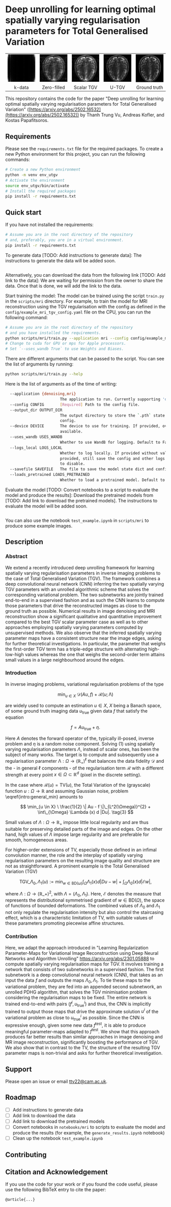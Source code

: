 # Deep unrolling for learning optimal spatially varying regularisation parameters for Total Generalised Variation

<!-- ### Visuals -->

<!-- <div style="display: flex; justify-content: space-between;">

  <div style="text-align: left;">
    <img src="results/sample_0-kdata_corrupted-R_8-sigma_0_05.png"
    alt="k-data" width="300px"/>
    <p>k-data</p>
  </div>

  <div style="text-align: left;">
    <img src="results/sample_0-zero_filled-R_8-sigma_0_05-PSNR_24_00-SSIM_0_6041.png"
    alt="Zero-filled" width="300px"/>
    <p>Zero-filled</p>
  </div>

  <div style="text-align: left;">
    <img src="results/sample_0/R_8-sigma_0_05/T_256/sample_0-tgv-lambda1_v_0_01-lambda0_w_0_02-R_8-sigma_0_05-T_256-abs-PSNR_25_65-SSIM_0_7204.png"
    alt="Scalar TGV" width="300px"/>
    <p>Scalar TGV</p>
  </div>

  <div style="text-align: left;">
    <img src="results/sample_0-u_tgv-R_8-sigma_0_05-T_256-PSNR_27_59-SSIM_0_7829.png"
    alt="U-TGV" width="300px"/>
    <p>U-TGV</p>
  </div>

  <div style="text-align: left;">
    <img src="results/sample_0-ground_truth.png"
    alt="Ground truth" width="300px"/>
    <p>Ground truth</p>
  </div>

</div> -->

<!-- <p align="center">
  <img src="results/sample_0-ground_truth.png" alt="Image 1" width="19%"/>
  <img src="results/sample_0-ground_truth.png" alt="Image 1" width="19%"/>
  <img src="results/sample_0-ground_truth.png" alt="Image 1" width="19%"/>
  <img src="results/sample_0-ground_truth.png" alt="Image 1" width="19%"/>
  <img src="results/sample_0-ground_truth.png" alt="Image 1" width="19%"/>
</p> -->

<!-- <p align="center">
  <div style="display:inline-block; width:19%; text-align:center;">
    Block 1 Text
  </div>
  <div style="display:inline-block; width:19%; text-align:center;">
    Block 2 Text
  </div>
  <div style="display:inline-block; width:19%; text-align:center;">
    Block 3 Text
  </div>
  <div style="display:inline-block; width:19%; text-align:center;">
    Block 4 Text
  </div>
  <div style="display:inline-block; width:19%; text-align:center;">
    Block 5 Text
  </div>
</p> -->

<table style="border-collapse: collapse; width: 100%;">
  <tr>
    <td style="border: none; text-align: center; width: 20%;">
        <img src="results/sample_0-kdata_corrupted-R_8-sigma_0_05.png"
        alt="k-data" style="width: 100%;"></td>
    <td style="border: none; text-align: center; width: 20%;">
        <img src="results/sample_0-zero_filled-R_8-sigma_0_05-PSNR_24_00-SSIM_0_6041.png"
        alt="Zero-filled" style="width: 100%;"></td>
    <td style="border: none; text-align: center; width: 20%;">
        <img src="results/sample_0/R_8-sigma_0_05/T_256/sample_0-tgv-lambda1_v_0_01-lambda0_w_0_02-R_8-sigma_0_05-T_256-abs-PSNR_25_65-SSIM_0_7204.png"
        alt="Scalar TGV" style="width: 100%;"></td>
    <td style="border: none; text-align: center; width: 20%;">
        <img src="results/sample_0-u_tgv-R_8-sigma_0_05-T_256-PSNR_27_59-SSIM_0_7829.png"
        alt="U-TGV" style="width: 100%;"></td>
    <td style="border: none; text-align: center; width: 20%;">
        <img src="results/sample_0-ground_truth.png"
        alt="Ground truth" style="width: 100%;"></td>
  </tr>
  <tr>
    <td style="border: none; text-align: center;">k-data</td>
    <td style="border: none; text-align: center;">Zero-filled</td>
    <td style="border: none; text-align: center;">Scalar TGV</td>
    <td style="border: none; text-align: center;">U-TGV</td>
    <td style="border: none; text-align: center;">Ground truth</td>
  </tr>
</table>


This repository contains the code for the paper "Deep unrolling for learning optimal spatially varying regularisation parameters for Total Generalised Variation" ([https://arxiv.org/abs/2502.16532](https://arxiv.org/abs/2502.16532)) by Thanh Trung Vu, Andreas Kofler, and Kostas Papafitsoros.


## Requirements
Please see the `requirements.txt` file for the required packages.
To create a new Python environment for this project, you can run the following commands:
```bash
# Create a new Python environment
python -m venv env_utgv
# Activate the environment
source env_utgv/bin/activate
# Install the required packages
pip install -r requirements.txt
```


## Quick start

If you have not installed the requirements:
```bash
# Assume you are in the root directory of the repository
# and, preferably, you are in a virtual environment.
pip install -r requirements.txt
```

To generate data [TODO: Add instructions to generate data]:
The instructions to generate the data will be added soon.

```bash
```

Alternatively, you can download the data from the following link [TODO: Add link to the data]:
We are waiting for permission from the owner to share the data.
Once that is done, we will add the link to the data.

Start training the model: The model can be trained using the script `train.py` in the `scripts/mri` directory. For example, to train the model for MRI reconstruction using the TGV regularisation with the config as defined in the `config/example_mri_tgv_config.yaml` file on the CPU, you can run the following command:
```bash
# Assume you are in the root directory of the repository
# and you have installed the requirements.
python scripts/mri/train.py --application mri --config config/example_mri_tgv_config.yaml --device cpu
# Change to cuda for GPU or mps for Apple processors.
# Set `--uses_wandb True` to use Weights and Biases.
```
There are different arguments that can be passed to the script.
You can see the list of arguments by running:
```bash
python scripts/mri/train.py --help
```
Here is the list of arguments as of the time of writing:
```bash
  --application {denoising,mri}
                        The application to run. Currently supporting 'denoising' and 'mri'.
  --config CONFIG       [Required] Path to the config file.
  --output_dir OUTPUT_DIR
                        The output directory to store the `.pth` state dict file and other logs. If provided, overwrite the
                        config.
  --device DEVICE       The device to use for training. If provided, overwrite the config. Recommend 'cuda' if GPU is
                        available.
  --uses_wandb USES_WANDB
                        Whether to use WandB for logging. Default to False.
  --logs_local LOGS_LOCAL
                        Whether to log locally. If provided without value, save the config and other logs locally. If not
                        provided, still save the config and other logs locally by default. Need to explicitly set to False
                        to disable.
  --savefile SAVEFILE   The file to save the model state dict and config.
  --loads_pretrained LOADS_PRETRAINED
                        Whether to load a pretrained model. Default to False.
```

Evaluate the model [TODO: Convert notebooks to a script to evaluate the model and produce the results]:
Download the pretrained models from [TODO: Add link to download the pretrained models].
The instructions to evaluate the model will be added soon.

```bash
```

You can also use the notebook `test_example.ipynb`
in `scripts/mri` to produce some example images.

## Description

### Abstract

We extend a recently introduced deep unrolling framework for learning spatially varying regularisation parameters in inverse imaging problems to the case of Total Generalised Variation (TGV). The framework combines a deep convolutional neural network (CNN) inferring the two spatially varying TGV  parameters with an unrolled algorithmic scheme that solves the corresponding variational problem. The two subnetworks are jointly trained end-to-end in a supervised fashion and as such the CNN learns to compute those parameters that drive the reconstructed images as close to the ground truth as possible. Numerical results in image denoising and MRI reconstruction show a significant qualitative and quantitative improvement compared to the best TGV scalar parameter case as well as to other approaches employing spatially varying parameters computed by unsupervised methods.
We also observe that the inferred spatially varying parameter maps have a consistent structure near the image edges, asking for further theoretical investigations. In particular, the parameter that weighs the first-order TGV term has a triple-edge structure with alternating high-low-high values whereas the one that weighs the second-order term attains small values in a large neighbourhood around the edges.

### Introduction

In inverse imaging problems, variational regularisation  problems of the type

$$
\min_{u\in X} \ \mathcal{D}(Au,f)+ \mathcal{R}(u;\mathrm{\Lambda})  \tag{1}
$$

are widely used to compute an estimation $u\in X$, $X$ being a Banach space, of some ground truth imaging data $u_{\mathrm{true}}$ given data $f$ that satisfy the equation

$$
f=Au_{\mathrm{true}}+\eta. \tag{2}
$$

Here $A$ denotes the forward operator of the, typically ill-posed, inverse problem and $\eta$ is a random noise component.
Solving $(1)$ using spatially varying regularisation parameters $\Lambda$, instead of scalar ones,
has been the subject of many  works.
The target  is to compute and subsequently use a regularisation parameter  $\mathrm{\Lambda}: \Omega \to (\mathbb{R}_{+})^{\ell}$ that balances the data fidelity  $\mathcal{D}$ and the - in general $\ell$ components - of the regularisation term $\mathcal{R}$ with a different strength at every point $x\in \Omega \subset \mathbb{R}^{d}$ (pixel in the discrete setting).

In the case where $\mathcal{R}(u)=\mathrm{TV}(u)$, the Total Variation of the (grayscale) function $u: \Omega \to \mathbb{R}$ and assuming Gaussian noise, problem \eqref{intro:general_min} amounts to

$$
\min_{u \in X} \ \frac{1}{2} \| Au - f \|\_{L^2(\Omega)}^{2} + \int\_{\Omega} \Lambda (x) d |Du|. \tag{3}
$$

Small values of $\Lambda: \Omega \to \mathbb{R}_{+}$ impose little local regularity and are thus suitable for preserving detailed parts of the image and edges. On the other hand, high values of $\Lambda$  impose large regularity and are preferable for smooth, homogeneous areas.

For higher-order extensions of TV, especially those defined in an infimal convolution manner, the role and the interplay of spatially varying regularisation parameters on the resulting image quality and structure are not as straightforward. A prominent example is the Total Generalised Variation (TGV)

$$
\text{TGV}\_{\Lambda_{0}, \Lambda_{1}}(u):=\min_{w\in \mathrm{BD}(\omega)} \int_{\Omega} \Lambda_{1}(x) d|Du-w| + \int_{\Omega} \Lambda_{0}(x)d|\mathcal{E}w|,
$$

where $\Lambda: \Omega \to (\mathbb{R}\_{+})^{2}$, with $\Lambda=(\Lambda_{0}, \Lambda_{1})$. Here, $\mathcal{E}$ denotes the measure that represents the distributional symmetrised gradient of $w\in \mathrm{BD}(\Omega)$, the space of functions of bounded deformations.
The combined values of $\Lambda_{0}$ and $\Lambda_{1}$ not only regulate the regularisation intensity but also control the staircasing effect, which is a characteristic limitation of  TV, with suitable values of these parameters promoting piecewise affine structures.

### Contribution

Here, we adapt the approach introduced in "Learning Regularization Parameter-Maps for Variational Image Reconstruction using Deep Neural Networks and Algorithm Unrolling" https://arxiv.org/abs/2301.05888 to compute spatially varying regularisation maps for TGV. It involves training a network that consists of two subnetworks in a supervised fashion. The first subnetwork is a deep convolutional neural network (CNN),
that takes as an input the data $f$
and outputs the maps $\Lambda_{0}, \Lambda_{1}$. To tie these maps to the variational problem, they are fed into an appended second subnetwork, an unrolled PDHG algorithm, that solves the TGV minimisation problem considering the regularisation maps to be fixed. The entire network is trained end-to-end with pairs  $(f^{i}, u_{\mathrm{true}}^{i})$ and thus, the CNN is implicitly trained to output those maps that drive the approximate solution $u^{i}$ of the variational problem as close to $u_{\mathrm{true}}^{i}$ as possible.
Since the CNN is expressive enough, given some new data $f^{\mathrm{test}}$, it is able to produce meaningful parameter-maps adapted to $f^{\mathrm{test}}$. We show that this approach produces far better results than similar approaches in image denoising and MR image reconstruction, significantly boosting the performance of TGV. We also show that in contrast to the TV, the structure of the resulting TGV parameter maps is non-trivial and asks for further theoretical investigation.



<!-- ## Installation -->
<!-- Within a particular ecosystem, there may be a common way of installing things, such as using Yarn, NuGet, or Homebrew. However, consider the possibility that whoever is reading your README is a novice and would like more guidance. Listing specific steps helps remove ambiguity and gets people to using your project as quickly as possible. If it only runs in a specific context like a particular programming language version or operating system or has dependencies that have to be installed manually, also add a Requirements subsection. -->

<!-- ## Usage -->
<!-- Use examples liberally, and show the expected output if you can. It's helpful to have inline the smallest example of usage that you can demonstrate, while providing links to more sophisticated examples if they are too long to reasonably include in the README. -->

## Support
Please open an issue or email ttv22@cam.ac.uk.

## Roadmap
- [ ] Add instructions to generate data
- [ ] Add link to download the data
- [ ] Add link to download the pretrained models
- [ ] Convert notebooks in `notebooks/mri` to scripts to evaluate the model and produce the results (for example, the `generate_results.ipynb` notebook)
- [ ] Clean up the notebook `test_example.ipynb`
<!-- - [ ] Update README
- [ ] Add more doctests
    - [ ] Add test for CPU
    - [ ] Add test for CUDA
    - [ ] Add test for MPS -->

## Contributing
<!-- Please feel free to contribute.

For people who want to make changes to your project, it's helpful to have some documentation on how to get started. Perhaps there is a script that they should run or some environment variables that they need to set. Make these steps explicit. These instructions could also be useful to your future self.

You can also document commands to lint the code or run tests. These steps help to ensure high code quality and reduce the likelihood that the changes inadvertently break something. Having instructions for running tests is especially helpful if it requires external setup, such as starting a Selenium server for testing in a browser. -->

## Citation and Acknowledgement

<!-- ## Authors and acknowledgment
Big thanks to Kostas Papafitsoros, Andreas Kofler, and

This project used Github Copilot for generation of drafts, code snippets, and documentation, tests, ... -->

If you use the code for your work or if you found the code useful, please use the following BibTeX entry to cite the paper:

```
@article{...}
```

<!-- ## License
- [ ] Add license -->
